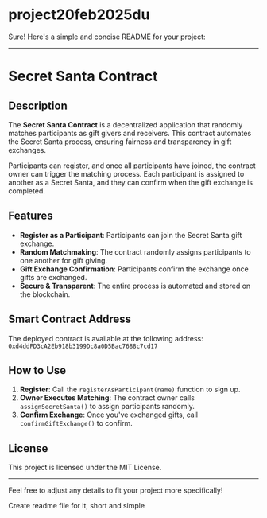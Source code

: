 # project20feb2025du
Sure! Here's a simple and concise README for your project:

---

# Secret Santa Contract

## Description

The **Secret Santa Contract** is a decentralized application that randomly matches participants as gift givers and receivers. This contract automates the Secret Santa process, ensuring fairness and transparency in gift exchanges.

Participants can register, and once all participants have joined, the contract owner can trigger the matching process. Each participant is assigned to another as a Secret Santa, and they can confirm when the gift exchange is completed.

## Features

- **Register as a Participant**: Participants can join the Secret Santa gift exchange.
- **Random Matchmaking**: The contract randomly assigns participants to one another for gift giving.
- **Gift Exchange Confirmation**: Participants confirm the exchange once gifts are exchanged.
- **Secure & Transparent**: The entire process is automated and stored on the blockchain.

## Smart Contract Address

The deployed contract is available at the following address:  
`0xd4ddFD3cA2Eb918b3199Dc8a0D5Bac7688c7cd17`

## How to Use

1. **Register**: Call the `registerAsParticipant(name)` function to sign up.
2. **Owner Executes Matching**: The contract owner calls `assignSecretSanta()` to assign participants randomly.
3. **Confirm Exchange**: Once you've exchanged gifts, call `confirmGiftExchange()` to confirm.

## License

This project is licensed under the MIT License.

---

Feel free to adjust any details to fit your project more specifically!



Create readme file for it, short and simple
